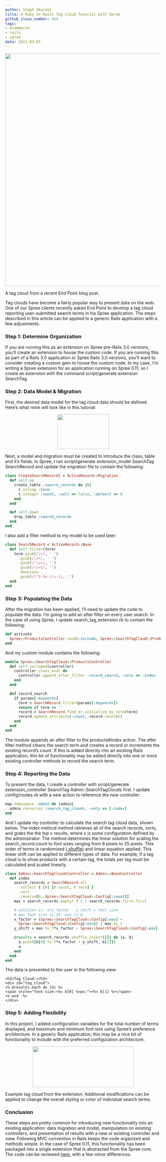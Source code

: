 ```yaml
---
author: Steph Skardal
title: A Ruby on Rails Tag Cloud Tutorial with Spree
github_issue_number: 424
tags:
- ecommerce
- rails
- spree
date: 2011-03-07
---
```


<a href="/blog/2011/02/in-our-own-words"><img border="0" src="/blog/2011/03/rails-tag-cloud-tutorial-spree/image-0.png" width="754px"/></a>

A tag cloud from a recent End Point blog post.

Tag clouds have become a fairly popular way to present data on the web. One of our Spree clients recently asked End Point to develop a tag cloud reporting user-submitted search terms in his Spree application. The steps described in this article can be applied to a generic Rails application with a few adjustments.

### Step 1: Determine Organization

If you are running this as an extension on Spree pre-Rails 3.0 versions, you’ll create an extension to house the custom code. If you are running this as part of a Rails 3.0 application or Spree Rails 3.0 versions, you’ll want to consider creating a custom gem to house the custom code. In my case, I’m writing a Spree extension for an application running on Spree 0.11, so I create an extension with the command script/generate extension SearchTag.

### Step 2: Data Model & Migration

First, the desired data model for the tag cloud data should be defined. Here’s what mine will look like in this tutorial:

<a href="/blog/2011/03/rails-tag-cloud-tutorial-spree/image-0-big.png" onblur="try {parent.deselectBloggerImageGracefully();} catch(e) {}"><img alt="" border="0" id="BLOGGER_PHOTO_ID_5581403495920932162" src="/blog/2011/03/rails-tag-cloud-tutorial-spree/image-0.png" style="display:block; margin:0px auto 10px; text-align:center;cursor:pointer; cursor:hand;width: 167px; height: 113px;"/></a>

Next, a model and migration must be created to introduce the class, table and it’s fields. In Spree, I run script/generate extension_model SearchTag SearchRecord and update the migration file to contain the following:

```ruby
class CreateSearchRecords < ActiveRecord::Migration
  def self.up
    create_table :search_records do |t|
      t.string :term
      t.integer :count, :null => false, :default => 0
    end
  end

  def self.down
    drop_table :search_records
  end
end
```

I also add a filter method to my model to be used later:

```ruby
class SearchRecord < ActiveRecord::Base
  def self.filter(term)
    term.gsub(/\+/, ' ')
      .gsub(/\s+/, ' ')
      .gsub(/^\s+/, '')
      .gsub(/\s+$/, '')
      .downcase
      .gsub(/[^0-9a-z\s-]/, '')
  end
end
```

### Step 3: Populating the Data

After the migration has been applied, I’ll need to update the code to populate the data. I’m going to add an after filter on every user search. In the case of using Spree, I update search_tag_extension.rb to contain the following:

```ruby
def activate
  Spree::ProductsController.send(:include, Spree::SearchTagCloud::ProductsController)
end
```

And my custom module contains the following:

```ruby
module Spree::SearchTagCloud::ProductsController
  def self.included(controller)
    controller.class_eval do
      controller.append_after_filter :record_search, :only => :index
    end
  end

  def record_search
    if params[:keywords]
      term = SearchRecord.filter(params[:keywords])
      return if term == ''
      record = SearchRecord.find_or_initialize_by_term(term)
      record.update_attribute(:count, record.count+1)
    end
  end
end
```

The module appends an after filter to the products#index action. The after filter method cleans the search term and creates a record or increments the existing record’s count. If this is added directly into an existing Rails application, this bit of functionality may be added directly into one or more existing controller methods to record the search term.

### Step 4: Reporting the Data

To present the data, I create a controller with script/generate extension_controller SearchTag Admin::SearchTagClouds first. I update config/routes.rb with a new action to reference the new controller:

```ruby
map.namespace :admin do |admin|
  admin.resources :search_tag_clouds, :only => [:index]
end
```

And I update my controller to calculate the search tag cloud data, shown below. The index method method retrieves all of the search records, sorts, and grabs the the top x results, where x is some configuration defined by the administrator. The method determines the linear solution for scaling the search_record.count to font sizes ranging from 8 pixels to 25 pixels. This order of terms is randomized ([.shuffle](https://ruby-doc.org/core-2.5.1/Array.html#M000284)) and linear equation applied. This linear shift can be applied to different types of data. For example, if a tag cloud is to show products with a certain tag, the totals per tag must be calculated and scaled linearly.

```ruby
class Admin::SearchTagCloudsController < Admin::BaseController
  def index
    search_records = SearchRecord.all
      .collect { |r| [r.count, r.term] }
      .sort
      .reverse[0..Spree::SearchTagCloud::Config[:count]]
    max = search_records.empty? ? 1 : search_records.first.first

    # solution is: a*x_factor - y_shift = font size
    # max font size is 25, min is 8
    x_factor = (Spree::SearchTagCloud::Config[:max] -
      Spree::SearchTagCloud::Config[:min]) / max.to_f
    y_shift = max.to_f*x_factor - Spree::SearchTagCloud::Config[:max]

    @results = search_records.shuffle.inject([]) do |a, b|
      a.push([b[0].to_f*x_factor - y_shift, b[1]])
      a
    end
  end
end
```

The data is presented to the user in the following view:

```nohighlight
<h3>Tag Cloud:</h3>
<div id="tag_cloud">
<% @results.each do |b| %>
<span style="font-size:<%= b[0] %>px;"><%= b[1] %></span>
<% end -%>
</div>
```

### Step 5: Adding Flexibility

In this project, I added configuration variables for the total number of terms displayed, and maximum and minimum font size using Spree’s preference architecture. In a generic Rails application, this may be a nice bit of functionality to include with the preferred configuration architecture.

<a href="/blog/2011/03/rails-tag-cloud-tutorial-spree/image-1-big.png" onblur="try {parent.deselectBloggerImageGracefully();} catch(e) {}"><img alt="" border="0" id="BLOGGER_PHOTO_ID_5581403499162521858" src="/blog/2011/03/rails-tag-cloud-tutorial-spree/image-1.png" style="display:block; margin:0px auto 10px; text-align:center;cursor:pointer; cursor:hand;width: 327px; height: 132px;"/></a>

Example tag cloud from the extension.
Additional modifications can be applied to change the
overall styling or color of individual search terms.

### Conclusion

These steps are pretty common for introducing new functionality into an existing application: data migration and model, manipulation on existing controllers, and presentation of results with a new or existing controller and view. Following MVC convention in Rails keeps the code organized and methods simple. In the case of Spree 0.11, this functionality has been packaged into a single extension that is abstracted from the Spree core. The code can be reviewed [here](https://github.com/stephskardal/spree-search-tag-cloud), with a few minor differences.
